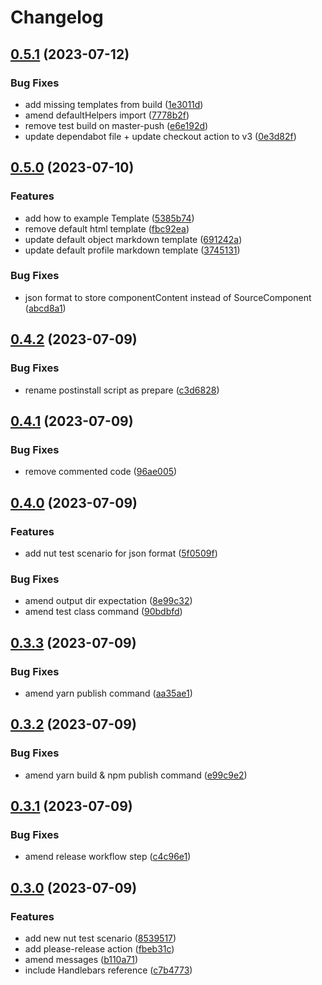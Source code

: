 # Changelog

## [0.5.1](https://github.com/Raspikabek/sfdocs-sfdx-plugin/compare/v0.5.0...v0.5.1) (2023-07-12)


### Bug Fixes

* add missing templates from build ([1e3011d](https://github.com/Raspikabek/sfdocs-sfdx-plugin/commit/1e3011da2b1621ea5f61616bf654b0ec511f6d2d))
* amend defaultHelpers import ([7778b2f](https://github.com/Raspikabek/sfdocs-sfdx-plugin/commit/7778b2f70f7c606c62fa22b7b1bd20ee21567e50))
* remove test build on master-push ([e6e192d](https://github.com/Raspikabek/sfdocs-sfdx-plugin/commit/e6e192d03edcb024a4b9907e33df38382434567e))
* update dependabot file + update checkout action to v3 ([0e3d82f](https://github.com/Raspikabek/sfdocs-sfdx-plugin/commit/0e3d82f277ce26341abd26351eb2f552cd6bec4d))

## [0.5.0](https://github.com/Raspikabek/sfdocs-sfdx-plugin/compare/v0.4.2...v0.5.0) (2023-07-10)


### Features

* add how to example Template ([5385b74](https://github.com/Raspikabek/sfdocs-sfdx-plugin/commit/5385b748737bf0ecbbeac7a952dc6b122763e7ab))
* remove default html template ([fbc92ea](https://github.com/Raspikabek/sfdocs-sfdx-plugin/commit/fbc92eaf494d6fc8f45e6cf049f2f551d4edb151))
* update default object markdown template ([691242a](https://github.com/Raspikabek/sfdocs-sfdx-plugin/commit/691242aa63aedc1147326043cbd233294dfb20a1))
* update default profile  markdown template ([3745131](https://github.com/Raspikabek/sfdocs-sfdx-plugin/commit/3745131f69793d093c7f6469786c176d97139c06))


### Bug Fixes

* json format to store componentContent instead of SourceComponent ([abcd8a1](https://github.com/Raspikabek/sfdocs-sfdx-plugin/commit/abcd8a193924d7d27faf9a863803585eac2e6553))

## [0.4.2](https://github.com/Raspikabek/sfdocs-sfdx-plugin/compare/v0.4.1...v0.4.2) (2023-07-09)


### Bug Fixes

* rename postinstall script as prepare ([c3d6828](https://github.com/Raspikabek/sfdocs-sfdx-plugin/commit/c3d682891e42b70bddec3d0bec7a814dd7a3ee3c))

## [0.4.1](https://github.com/Raspikabek/sfdocs-sfdx-plugin/compare/v0.4.0...v0.4.1) (2023-07-09)


### Bug Fixes

* remove commented code ([96ae005](https://github.com/Raspikabek/sfdocs-sfdx-plugin/commit/96ae005c20cd4b7ce3ab3ab0b98506a57513241f))

## [0.4.0](https://github.com/Raspikabek/sfdocs-sfdx-plugin/compare/v0.3.3...v0.4.0) (2023-07-09)


### Features

* add nut test scenario for json format ([5f0509f](https://github.com/Raspikabek/sfdocs-sfdx-plugin/commit/5f0509fae614100cee5f931ee4f9ce5b2977c0bb))


### Bug Fixes

* amend output dir expectation ([8e99c32](https://github.com/Raspikabek/sfdocs-sfdx-plugin/commit/8e99c32b677606cfc0f74ddfc77ebc205c6f8b47))
* amend test class command ([90bdbfd](https://github.com/Raspikabek/sfdocs-sfdx-plugin/commit/90bdbfdc3a529b89c883c137a053c794099f5cae))

## [0.3.3](https://github.com/Raspikabek/sfdocs-sfdx-plugin/compare/v0.3.2...v0.3.3) (2023-07-09)


### Bug Fixes

* amend yarn publish command ([aa35ae1](https://github.com/Raspikabek/sfdocs-sfdx-plugin/commit/aa35ae12f9d684c953677387231cfd6d8786a067))

## [0.3.2](https://github.com/Raspikabek/sfdocs-sfdx-plugin/compare/v0.3.1...v0.3.2) (2023-07-09)


### Bug Fixes

* amend yarn build & npm publish command ([e99c9e2](https://github.com/Raspikabek/sfdocs-sfdx-plugin/commit/e99c9e2820f8fceb76f98706c1d03ba73881f7e0))

## [0.3.1](https://github.com/Raspikabek/sfdocs-sfdx-plugin/compare/v0.3.0...v0.3.1) (2023-07-09)


### Bug Fixes

* amend release workflow step ([c4c96e1](https://github.com/Raspikabek/sfdocs-sfdx-plugin/commit/c4c96e16ec04108dc453d68203055ab00bd1ae87))

## [0.3.0](https://github.com/Raspikabek/sfdocs-sfdx-plugin/compare/v0.2.1...v0.3.0) (2023-07-09)


### Features

* add new nut test scenario ([8539517](https://github.com/Raspikabek/sfdocs-sfdx-plugin/commit/8539517b8e9d702b85d405dd0688fcac29faef1b))
* add please-release action ([fbeb31c](https://github.com/Raspikabek/sfdocs-sfdx-plugin/commit/fbeb31c449129466f0e133ee3d69412e935fd350))
* amend messages ([b110a71](https://github.com/Raspikabek/sfdocs-sfdx-plugin/commit/b110a717e1aed28127d5a277c432da9c78c96183))
* include Handlebars reference ([c7b4773](https://github.com/Raspikabek/sfdocs-sfdx-plugin/commit/c7b4773366dd0876c0e60ca595111a3f7c2f0594))
